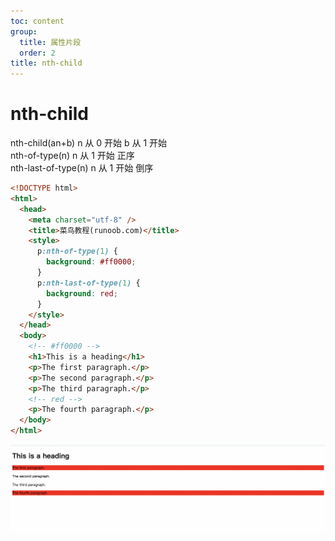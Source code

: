 ```yaml
---
toc: content
group:
  title: 属性片段
  order: 2
title: nth-child
---
```


# nth-child

nth-child(an+b) n 从 0 开始 b 从 1 开始<br />
nth-of-type(n) n 从 1 开始 正序<br />
nth-last-of-type(n) n 从 1 开始 倒序<br />

```html
<!DOCTYPE html>
<html>
  <head>
    <meta charset="utf-8" />
    <title>菜鸟教程(runoob.com)</title>
    <style>
      p:nth-of-type(1) {
        background: #ff0000;
      }
      p:nth-last-of-type(1) {
        background: red;
      }
    </style>
  </head>
  <body>
    <!-- #ff0000 -->
    <h1>This is a heading</h1>
    <p>The first paragraph.</p>
    <p>The second paragraph.</p>
    <p>The third paragraph.</p>
    <!-- red -->
    <p>The fourth paragraph.</p>
  </body>
</html>
```

![Alt text](../css/img/image-1.png)
